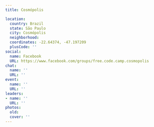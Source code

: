 ```yaml
---
title: Cosmópolis

location:
  country: Brazil
  state: São Paulo
  city: Cosmópolis
  neighborhood: 
  coordinates: -22.64374, -47.197209
  plusCode: ''
social:
  name: Facebook
  URL: https://www.facebook.com/groups/free.code.camp.cosmopolis
chat:
  name: ''
  URL: ''
event:
  name: ''
  URL: ''
leaders:
- name: ''
  URL: ''
photos:
  old: 
  cover: ''
---
```

